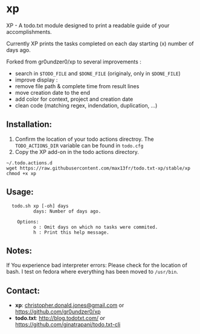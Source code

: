 xp
==

XP - A todo.txt module designed to print a readable guide of your accomplishments. 

 Currently XP prints the tasks completed on each day starting (x) number of days ago. 
 
Forked from gr0undzer0/xp to several improvements :
* search in `$TODO_FILE` and `$DONE_FILE` (originaly, only in `$DONE_FILE`)
* improve display :
 * remove file path & complete time from result lines
 * move creation date to the end
 * add color for context, project and creation date
* clean code (matching regex, indendation, duplication, ...)

Installation: 
-------------

1) Confirm the location of your todo actions directroy. The `TODO_ACTIONS_DIR` variable can be found in `todo.cfg`
2) Copy the XP add-on in the todo actions directory. 

```
~/.todo.actions.d
wget https://raw.githubusercontent.com/max13fr/todo.txt-xp/stable/xp
chmod +x xp
```

Usage: 
------

      todo.sh xp [-oh] days 
              days: Number of days ago.
        
        Options:
              o : Omit days on which no tasks were commited.
              h : Print this help message.

Notes: 
-----

If You experience bad interpreter errors:
Please check for the location of bash. I test on fedora where everything has been moved to `/usr/bin`.

Contact:
--------

   * **xp**: christopher.donald.jones@gmail.com or https://github.com/gr0undzer0/xp
   * **todo.txt**: http://blog.todotxt.com/ or https://github.com/ginatrapani/todo.txt-cli 
